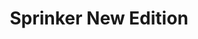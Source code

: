 ---
slug: sprinker-new-edition-128
title: Sprinker New Edition
description: "Sprinker New Edition is an exciting online game. Play for free directly in your browser!"
icon: /images/new_mods/Sprinker New Edition.png
url: https://wowtbc.net/sprunkin/sprinker-new-edition/index.html
previewImage: /images/new_mods/Sprinker New Edition.png
type: new mods

# SEO配置
seo:
  title: "Sprinker New Edition - Play Free Online Game | Fun Browser Games"
  description: "Sprinker New Edition - Play this fun online game for free in your browser. No download required!"
  ogImage: "/images/new_mods/Sprinker New Edition.png"
  keywords: "sprinker-new-edition-128, online game, browser game, free game, new mods game, play online"

videoUrls:
  - https://www.youtube.com/embed/example1
  - https://www.youtube.com/embed/example2

whyPlay:
  title: "Why Play Sprinker New Edition?"
  items:
    - "Immersive Gameplay: Sprinker New Edition offers an engaging and immersive gaming experience that will keep you entertained for hours"
    - "Challenging Levels: Test your skills with increasingly difficult challenges and obstacles"
    - "Beautiful Graphics: Enjoy stunning visuals and smooth animations that bring the game world to life"
    - "Regular Updates: New content and features are added regularly to keep the game fresh and exciting"
    - "Free to Play: Experience all the fun without spending a penny"
    - "Community Features: Connect with other players, share strategies, and compete for high scores"
    - "Cross-Platform: Play on any device with a web browser, no downloads required"

features:
  title: "Key Features of Sprinker New Edition"
  image: "/images/new_mods/Sprinker New Edition.png"
  items:
    - "Intuitive Controls: Easy to learn controls make Sprinker New Edition accessible for players of all skill levels"
    - "Multiple Game Modes: Enjoy various gameplay options that provide different challenges and experiences"
    - "Character Customization: Personalize your gaming experience with unique characters and items"
    - "Achievement System: Complete special tasks to earn rewards and recognition"
    - "Leaderboards: Compete with players worldwide and see who can achieve the highest scores"

characteristics:
  title: "Game Characteristics"
  image: "/images/new_mods/Sprinker New Edition.png"
  items:
    - "Genre: New mods game with elements of strategy and skill"
    - "Difficulty: Suitable for both casual gamers and those seeking a challenge"
    - "Play Time: Quick sessions or extended gameplay, depending on your preference"
    - "Art Style: Vibrant and engaging visuals that enhance the gaming experience"
    - "Sound Design: Immersive audio that complements the gameplay perfectly"

info: "Sprinker New Edition is an exciting online game that offers players a unique and engaging gaming experience. With its intuitive controls, stunning visuals, and challenging gameplay, Sprinker New Edition provides hours of entertainment for players of all ages and skill levels. Whether you're looking for a quick gaming session during a break or an extended play session, Sprinker New Edition delivers an immersive experience that will keep you coming back for more. The game features multiple levels of increasing difficulty, ensuring that players are constantly challenged as they progress. With regular updates adding new content and features, Sprinker New Edition remains fresh and exciting, providing endless entertainment options for its growing community of players."

howToPlayIntro: "Welcome to Sprinker New Edition! This guide will walk you through the basics and help you master the game. Whether you're a beginner or looking to improve your skills, these tips and instructions will enhance your gaming experience."

howToPlaySteps:
  - title: "Getting Started"
    description: "Begin your Sprinker New Edition adventure by familiarizing yourself with the controls. Use your keyboard or mouse to navigate through the game interface. The tutorial will guide you through the basic mechanics and help you understand the objectives."
  - title: "Understanding the Objectives"
    description: "In Sprinker New Edition, your main goal is to progress through levels by completing specific objectives. Each level presents unique challenges that require different strategies and approaches."
  - title: "Mastering the Controls"
    description: "Practice using the controls to improve your precision and reaction time. Sprinker New Edition requires quick reflexes and strategic thinking to overcome obstacles and defeat opponents."
  - title: "Utilizing Power-ups"
    description: "Collect power-ups throughout the game to enhance your abilities and overcome difficult challenges. Each power-up offers unique advantages that can be crucial for success."
  - title: "Developing Strategies"
    description: "As you progress in Sprinker New Edition, develop effective strategies for different scenarios. Analyze patterns, anticipate challenges, and adapt your approach to maximize your performance."

faq:
  title: "Frequently Asked Questions about Sprinker New Edition"
  items:
    - question: "Is Sprinker New Edition free to play?"
      answer: "Yes, Sprinker New Edition is completely free to play directly in your web browser. No downloads or purchases are required to enjoy the full game experience."
    - question: "Can I play Sprinker New Edition on mobile devices?"
      answer: "Yes, Sprinker New Edition is optimized for both desktop and mobile play. You can enjoy the game on any device with a web browser and internet connection."
    - question: "Are there any in-game purchases?"
      answer: "While Sprinker New Edition is free to play, there may be optional in-game purchases available for cosmetic items or additional features that don't affect core gameplay."
    - question: "How often is Sprinker New Edition updated?"
      answer: "The developers regularly update Sprinker New Edition with new content, features, and improvements based on player feedback and game performance."
    - question: "Can I play Sprinker New Edition offline?"
      answer: "Currently, Sprinker New Edition requires an internet connection to play as it's a browser-based online game."
    - question: "Is Sprinker New Edition suitable for children?"
      answer: "Yes, Sprinker New Edition is designed to be family-friendly and suitable for players of all ages."
    - question: "How do I report bugs or issues?"
      answer: "If you encounter any problems while playing Sprinker New Edition, you can report them through the game's support page or contact the developers directly through their website."
    - question: "Still Have Questions?"
      answer: "If you have additional questions about Sprinker New Edition that aren't covered in this FAQ, please visit our support center or contact our customer service team for assistance."
---